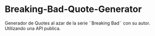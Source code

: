 # Breaking-Bad-Quote-Generator
Generador de Quotes al azar de la serie ¨Breaking Bad¨ con su autor. Utilizando una API publica. 
